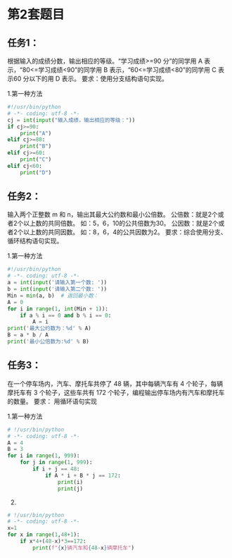 # 第2套题目
## 任务1：
根据输入的成绩分数，输出相应的等级。“学习成绩>=90 分”的同学用 A 表示，“80<=学习成绩<90”的同学用 B 表示，“60<=学习成绩<80”的同学用 C 表示60 分以下的用 D 表示。
要求：使用分支结构语句实现。

1.第一种方法
```python
#!/usr/bin/python 
# -*- coding: utf-8 -*-
cj = int(input("输入成绩，输出相应的等级："))
if cj>=90:
    print("A")
elif cj>=80:
    print("B")
elif cj>=60:
    print("C")
elif cj<60:
    print("D")
```

## 任务2：
输入两个正整数 m 和 n，输出其最大公约数和最小公倍数。
公倍数：就是2个或者2个以上数的共同倍数。 如：5，6，10的公共倍数为30。 
公因数：就是2个或者2个以上数的共同因数。 如：8，6，4的公共因数为2。
要求：综合使用分支、循环结构语句实现。

1.第一种方法
```python
#!/usr/bin/python 
# -*- coding: utf-8 -*-
a = int(input('请输入第一个数: '))
b = int(input('请输入第二个数: '))
Min = min(a, b)  # 返回最小数：
A = 0
for i in range(1, int(Min + 1)):
    if a % i == 0 and b % i == 0:
        A = i
print('最大公约数为：%d' % A)
B = a * b / A
print('最小公倍数为:%d' % B)
```

## 任务3：
在一个停车场内，汽车、摩托车共停了 48 辆，其中每辆汽车有 4
个轮子，每辆摩托车有 3 个轮子，这些车共有 172 个轮子，编程输出停车场内有汽车和摩托车的数量。
要求： 用循环语句实现

1.第一种方法
```python
# !/usr/bin/python 
# -*- coding: utf-8 -*-
A = 4
B = 3
for i in range(1, 999):
    for j in range(1, 999):
        if i + j == 48:
            if A * i + B * j == 172:
                print(i)
                print(j)
```

2.
```python
# !/usr/bin/python 
# -*- coding: utf-8 -*-
x=1
for x in range(1,48+1):
    if x*4+(48-x)*3==172:
        print(f"{x}辆汽车和{48-x}辆摩托车")
```
